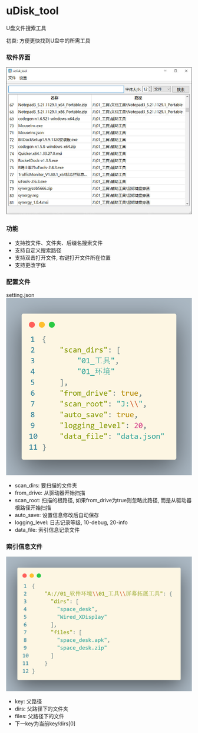 # uDisk_tool

U盘文件搜索工具 


初衷: 方便更快找到U盘中的所需工具

### 软件界面
![](./imgs/ui.jpg)

### 功能

- 支持按文件、文件夹、后缀名搜索文件
- 支持自定义搜索路径
- 支持双击打开文件, 右键打开文件所在位置
- 支持更改字体

### 配置文件

setting.json
![](./imgs/setting.png)
- scan_dirs: 要扫描的文件夹
- from_drive: 从驱动器开始扫描
- scan_root: 扫描的根路径, 如果from_drive为true则忽略此路径, 而是从驱动器根路径开始扫描
- auto_save: 设置信息修改后自动保存
- logging_level: 日志记录等级, 10-debug, 20-info
- data_file: 索引信息记录文件

### 索引信息文件

![](./imgs/data.png)
- key: 父路径
- dirs: 父路径下的文件夹
- files: 父路径下的文件
- 下一key为当前key/dirs[0]